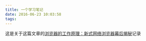 ```yaml
---
title: 一个学习笔记
date: 2016-06-23 10:03:58
tags:
---
```

这是关于这篇文章的[浏览器的工作原理：新式网络浏览器幕后揭秘](http://www.html5rocks.com/zh/tutorials/internals/howbrowserswork/)记录
